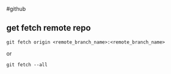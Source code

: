 #github 

## get fetch remote repo
```git
git fetch origin <remote_branch_name>:<remote_branch_name>
```

or

```git
git fetch --all
```